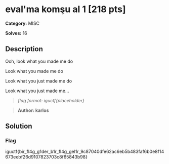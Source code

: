 # eval'ma komşu al 1 [218 pts]

**Category:** MISC

**Solves:** 16

## Description
Ooh, look what you made me do

Look what you made me do

Look what you just made me do

Look what you just made me...

>*flag format: iguctf{placeholder}*

>**Author: karlos**

## Solution

### Flag

iguctf{bir_fl4g_g1der_b1r_fl4g_gel1r_9c87040dfe62ac6eb5b483faf6b0e8f14673eebf26d9107823703c8f65843b98}
